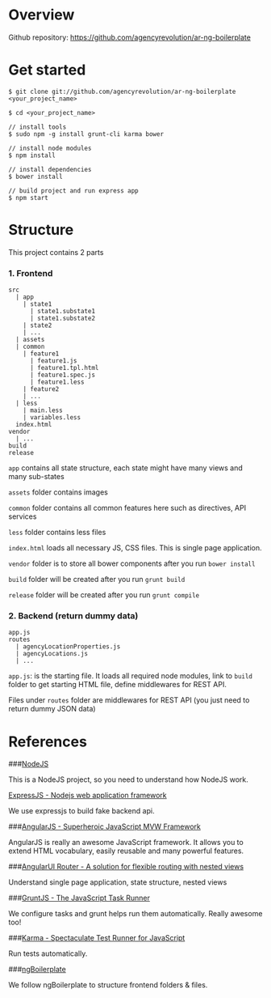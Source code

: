Overview
====
Github repository: <https://github.com/agencyrevolution/ar-ng-boilerplate>

Get started
====
```
$ git clone git://github.com/agencyrevolution/ar-ng-boilerplate <your_project_name>

$ cd <your_project_name>

// install tools
$ sudo npm -g install grunt-cli karma bower

// install node modules
$ npm install

// install dependencies
$ bower install

// build project and run express app
$ npm start
```

Structure
====

This project contains 2 parts

### 1. Frontend

```
src
  | app
    | state1
      | state1.substate1
      | state1.substate2
    | state2
    | ...
  | assets
  | common
    | feature1
      | feature1.js
      | feature1.tpl.html
      | feature1.spec.js
      | feature1.less
    | feature2
    | ...
  | less
    | main.less
    | variables.less
  index.html
vendor
  | ...
build
release
```

`app` contains all state structure, each state might have many views and many sub-states

`assets` folder contains images
  
`common` folder contains all common features here such as directives, API services

`less` folder contains less files

`index.html` loads all necessary JS, CSS files. This is single page application.

`vendor` folder is to store all bower components after you run `bower install`

`build` folder will be created after you run `grunt build`

`release` folder will be created after you run `grunt compile`

### 2. Backend (return dummy data)

```
app.js
routes
  | agencyLocationProperties.js
  | agencyLocations.js
  | ...
```

`app.js`: is the starting file. It loads all required node modules, link to `build` folder to get starting HTML file, define middlewares for REST API.

Files under `routes` folder are middlewares for REST API (you just need to return dummy JSON data)

References
====

###<a href="http://nodejs.org" target="_blank">NodeJS</a>

This is a NodeJS project, so you need to understand how NodeJS work.

<a href="http://expressjs.com/" target="_blank">ExpressJS - Nodejs web application framework</a>

We use expressjs to build fake backend api.

###<a href="http://angularjs.org" target="_blank">AngularJS - Superheroic JavaScript MVW Framework</a>

AngularJS is really an awesome JavaScript framework. It allows you to extend HTML vocabulary, easily reusable and many powerful features.

###<a href="https://github.com/angular-ui/ui-router" target="_blank">AngularUI Router - A solution for flexible routing with nested views</a>

Understand single page application, state structure, nested views

###<a href="http://gruntjs.com/" target="_blank">GruntJS - The JavaScript Task Runner</a>

We configure tasks and grunt helps run them automatically. Really awesome too!

###<a href="http://karma-runner.github.io/" target="_blank">Karma - Spectaculate Test Runner for JavaScript</a>

Run tests automatically.

###<a href="http://joshdmiller.github.com/ng-boilerplate" target="_blank">ngBoilerplate</a>

We follow ngBoilerplate to structure frontend folders & files.

